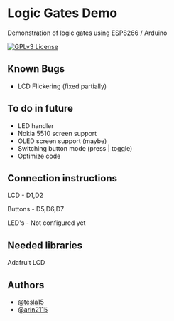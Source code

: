 
# Logic Gates Demo
Demonstration of logic gates using ESP8266 / Arduino




[![GPLv3 License](https://img.shields.io/badge/License-GPL%20v3-yellow.svg)](https://opensource.org/licenses/)


## Known Bugs
- LCD Flickering (fixed partially)
## To do in future
- LED handler
- Nokia 5510 screen support
- OLED screen support (maybe)
- Switching button mode (press | toggle)
- Optimize code
## Connection instructions
LCD - D1,D2

Buttons - D5,D6,D7

LED's - Not configured yet

## Needed libraries
Adafruit LCD
## Authors

- [@tesla15](https://www.github.com/tesla15)
- [@arin2115](https://www.github.com/arin2115)

